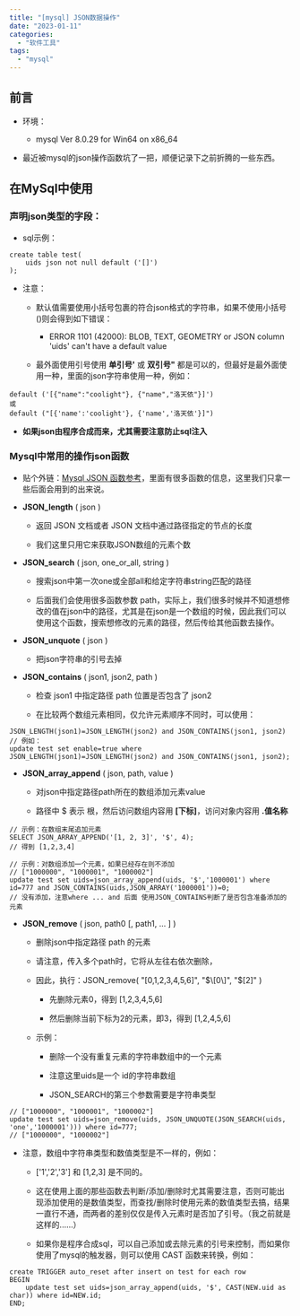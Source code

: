 ```yaml
---
title: "[mysql] JSON数据操作"
date: "2023-01-11"
categories: 
  - "软件工具"
tags: 
  - "mysql"
---
```


## 前言

- 环境：
    - mysql Ver 8.0.29 for Win64 on x86\_64

- 最近被mysql的json操作函数坑了一把，顺便记录下之前折腾的一些东西。

## 在MySql中使用

### **声明json类型的字段**：

- sql示例：

```
create table test(
    uids json not null default ('[]')
);
```

- 注意：
    - 默认值需要使用小括号包裹的符合json格式的字符串，如果不使用小括号()则会得到如下错误：
        - ERROR 1101 (42000): BLOB, TEXT, GEOMETRY or JSON column 'uids' can't have a default value
    
    - 最外面使用引号使用 **单引号'** 或 **双引号"** 都是可以的，但最好是最外面使用一种，里面的json字符串使用一种，例如：

```
default ('[{"name":"coolight"}, {"name","洛天依"}]')
或
default ("[{'name':'coolight'}, {'name','洛天依'}]")
```

- **如果json由程序合成而来，尤其需要注意防止sql注入**

### Mysql中常用的操作json函数

- 贴个外链：[Mysql JSON 函数参考](https://www.sjkjc.com/mysql-ref/json-functions/)，里面有很多函数的信息，这里我们只拿一些后面会用到的出来说。

- **JSON\_length** ( json )
    - 返回 JSON 文档或者 JSON 文档中通过路径指定的节点的长度
    
    - 我们这里只用它来获取JSON数组的元素个数

- **JSON\_search** ( json, one\_or\_all, string )
    - 搜索json中第一次one或全部all和给定字符串string匹配的路径
    
    - 后面我们会使用很多函数参数 path，实际上，我们很多时候并不知道想修改的值在json中的路径，尤其是在json是一个数组的时候，因此我们可以使用这个函数，搜索想修改的元素的路径，然后传给其他函数去操作。

- **JSON\_unquote** ( json )
    - 把json字符串的引号去掉

- **JSON\_contains** ( json1, json2, path )
    - 检查 json1 中指定路径 path 位置是否包含了 json2
    
    - 在比较两个数组元素相同，仅允许元素顺序不同时，可以使用：

```
JSON_LENGTH(json1)=JSON_LENGTH(json2) and JSON_CONTAINS(json1, json2)
// 例如：
update test set enable=true where JSON_LENGTH(json1)=JSON_LENGTH(json2) and JSON_CONTAINS(json1, json2);
```

- **JSON\_array\_append** ( json, path, value )
    - 对json中指定路径path所在的数组添加元素value
    
    - 路径中 $ 表示 根，然后访问数组内容用 **\[下标\]**，访问对象内容用 **.值名称**

```
// 示例：在数组末尾追加元素
SELECT JSON_ARRAY_APPEND('[1, 2, 3]', '$', 4); 
// 得到 [1,2,3,4]

// 示例：对数组添加一个元素，如果已经存在则不添加
// ["1000000", "1000001", "1000002"]
update test set uids=json_array_append(uids, '$','1000001') where id=777 and JSON_CONTAINS(uids,JSON_ARRAY('1000001'))=0;
// 没有添加，注意where ... and 后面 使用JSON_CONTAINS判断了是否包含准备添加的元素
```

- **JSON\_remove** ( json, path0 \[, path1, ... \] )
    - 删除json中指定路径 path 的元素
    
    - 请注意，传入多个path时，它将从左往右依次删除，
    
    - 因此，执行：JSON\_remove( "\[0,1,2,3,4,5,6\]", "$\[0\]", "$\[2\]" )
        - 先删除元素0，得到 \[1,2,3,4,5,6\]
        
        - 然后删除当前下标为2的元素，即3，得到 \[1,2,4,5,6\]
    
    - 示例：
        - 删除一个没有重复元素的字符串数组中的一个元素
        
        - 注意这里uids是一个 id的字符串数组
        
        - JSON\_SEARCH的第三个参数需要是字符串类型

```
// ["1000000", "1000001", "1000002"]
update test set uids=json_remove(uids, JSON_UNQUOTE(JSON_SEARCH(uids, 'one','1000001'))) where id=777;
// ["1000000", "1000002"]
```

- 注意，数组中字符串类型和数值类型是不一样的，例如：
    - \['1','2','3'\] 和 \[1,2,3\] 是不同的。
    
    - 这在使用上面的那些函数去判断/添加/删除时尤其需要注意，否则可能出现添加使用的是数值类型，而查找/删除时使用元素的数值类型去搞，结果一直行不通，而两者的差别仅仅是传入元素时是否加了引号。（我之前就是这样的......）
    
    - 如果你是程序合成sql，可以自己添加或去除元素的引号来控制，而如果你使用了mysql的触发器，则可以使用 CAST 函数来转换，例如：

```
create TRIGGER auto_reset after insert on test for each row
BEGIN
    update test set uids=json_array_append(uids, '$', CAST(NEW.uid as char)) where id=NEW.id;
END;
```
